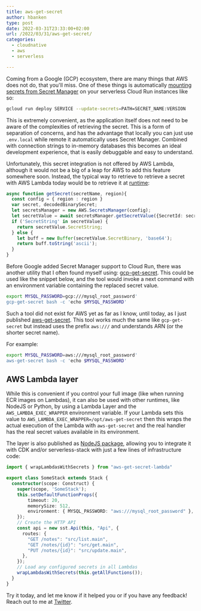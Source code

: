 ```yaml
---
title: aws-get-secret
author: hbanken
type: post
date: 2022-03-31T23:33:00+02:00
url: /2022/03/31/aws-get-secret/
categories:
  - cloudnative
  - aws
  - serverless

---
```


Coming from a Google (GCP) ecosystem, there are many things that AWS does not do, that you'll miss. One of these things
is automatically [mounting secrets from Secret Manager](https://cloud.google.com/run/docs/configuring/secrets) on your
serverless Cloud Run instances like so:

```bash
gcloud run deploy SERVICE --update-secrets=PATH=SECRET_NAME:VERSION
```

This is extremely convenient, as the application itself does not need to be aware of the complexities of retrieving the
secret. This is a form of separation of concerns, and has the advantage that locally you can just use `.env.local`
while remote it automatically uses Secret Manager. Combined with connection strings to in-memory databases this becomes
an ideal development experience, that is easily debuggable and easy to understand.

Unfortunately, this secret integration is not offered by AWS Lambda, although it would not be a big of a leap for AWS to
add this feature somewhere soon. Instead, the typical way to retrieve to retrieve a secret with AWS Lambda today would
be to retrieve it at [runtime](https://dev.to/aws-builders/how-to-use-secrete-manager-in-aws-lambda-node-js-3j80):

```typescript
async function getSecret(secretName, region){
  const config = { region : region }
  var secret, decodedBinarySecret;
  let secretsManager = new AWS.SecretsManager(config);
  let secretValue = await secretsManager.getSecretValue({SecretId: secretName}).promise();
  if ('SecretString' in secretValue) {
    return secretValue.SecretString;
  } else {
    let buff = new Buffer(secretValue.SecretBinary, 'base64');
    return buff.toString('ascii');
  }
}
```

Before Google added Secret Manager support to Cloud Run, there was another utility that I often found myself using:
[gcp-get-secret](https://github.com/binxio/gcp-get-secret). This could be used like the snippet below, and the tool
would invoke a next command with an environment variable containing the replaced secret value.

```bash
export MYSQL_PASSWORD=gcp:///mysql_root_password'
gcp-get-secret bash -c 'echo $MYSQL_PASSWORD'
```

Such a tool did not exist for AWS yet as far as I know, until today, as I just published [aws-get-secret](https://github.com/hermanbanken/aws-get-secret).
This tool works much the same like `gcp-get-secret` but instead uses the prefix `aws:///` and understands ARN (or the shorter secret name).

For example:
```bash
export MYSQL_PASSWORD=aws:///mysql_root_password'
aws-get-secret bash -c 'echo $MYSQL_PASSWORD'
```

## AWS Lambda layer
While this is convenient if you control your full image (like when running ECR images on Lambdas), it can also be
used with other runtimes, like NodeJS or Python, by using a Lambda Layer and the `AWS_LAMBDA_EXEC_WRAPPER` environment
variable. If your Lambda sets this value to `AWS_LAMBDA_EXEC_WRAPPER=/opt/aws-get-secret` then this wraps the actual
execution of the Lambda with `aws-get-secret` and the real handler has the real secret values available in its
environment.

The layer is also published as [NodeJS package](https://www.npmjs.com/package/aws-get-secret-lambda), 
allowing you to integrate it with CDK and/or serverless-stack with just a few lines of infrastructure code:

```typescript
import { wrapLambdasWithSecrets } from "aws-get-secret-lambda"

export class SomeStack extends Stack {
  constructor(scope: Construct) {
    super(scope, 'SomeStack');
    this.setDefaultFunctionProps({
        timeout: 20,
        memorySize: 512,
        environment: { MYSQL_PASSWORD: "aws:///mysql_root_password" },
    });
    // Create the HTTP API
    const api = new sst.Api(this, "Api", {
      routes: {
        "GET /notes": "src/list.main",
        "GET /notes/{id}": "src/get.main",
        "PUT /notes/{id}": "src/update.main",
      },
    });
    // Load any configured secrets in all Lambdas
    wrapLambdasWithSecrets(this.getAllFunctions());
  }
}
```

Try it today, and let me know if it helped you or if you have any feedback! Reach out to me at [Twitter](https://twitter.com/hermanbanken).
